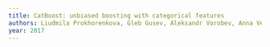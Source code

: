 ```yaml
---
title: CatBoost: unbiased boosting with categorical features
authors: Liudmila Prokhorenkova, Gleb Gusev, Aleksandr Vorobev, Anna Veronika Dorogush, Andrey Gulin
year: 2017
---
```


